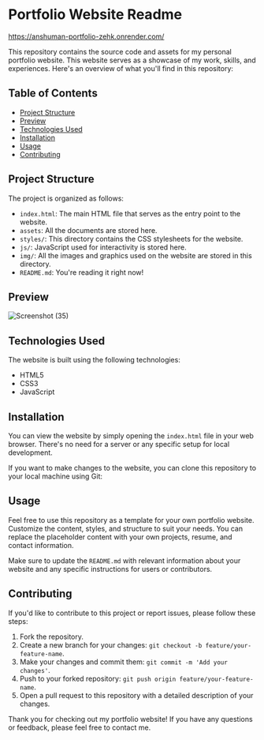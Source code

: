 # Portfolio Website Readme
https://anshuman-portfolio-zehk.onrender.com/

This repository contains the source code and assets for my personal portfolio website. This website serves as a showcase of my work, skills, and experiences. Here's an overview of what you'll find in this repository:

## Table of Contents

- [Project Structure](#project-structure)
- [Preview](#preview)
- [Technologies Used](#technologies-used)
- [Installation](#installation)
- [Usage](#usage)
- [Contributing](#contributing)

## Project Structure

The project is organized as follows:

- `index.html`: The main HTML file that serves as the entry point to the website.
- `assets`: All the documents are stored here.
- `styles/`: This directory contains the CSS stylesheets for the website.
- `js/`: JavaScript used for interactivity is stored here.
- `img/`: All the images and graphics used on the website are stored in this directory.
- `README.md`: You're reading it right now!

## Preview
![Screenshot (35)](https://github.com/Anshuman2102/Portfolio/assets/86787631/4ff44455-fa1a-4605-8038-69bf711a3113)


## Technologies Used

The website is built using the following technologies:

- HTML5
- CSS3
- JavaScript 

## Installation

You can view the website by simply opening the `index.html` file in your web browser. There's no need for a server or any specific setup for local development.

If you want to make changes to the website, you can clone this repository to your local machine using Git:


## Usage

Feel free to use this repository as a template for your own portfolio website. Customize the content, styles, and structure to suit your needs. You can replace the placeholder content with your own projects, resume, and contact information.

Make sure to update the `README.md` with relevant information about your website and any specific instructions for users or contributors.

## Contributing

If you'd like to contribute to this project or report issues, please follow these steps:

1. Fork the repository.
2. Create a new branch for your changes: `git checkout -b feature/your-feature-name`.
3. Make your changes and commit them: `git commit -m 'Add your changes'`.
4. Push to your forked repository: `git push origin feature/your-feature-name`.
5. Open a pull request to this repository with a detailed description of your changes.


Thank you for checking out my portfolio website! If you have any questions or feedback, please feel free to contact me.
